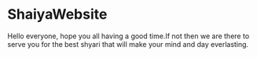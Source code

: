 # ShaiyaWebsite
Hello everyone, hope you all having a good time.If not then we are there to serve you for the best shyari that will make your mind and day everlasting.
